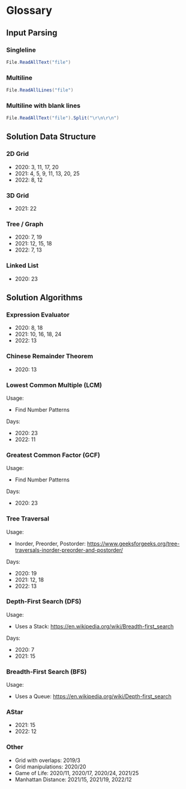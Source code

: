 # Glossary

## Input Parsing

### Singleline
```cs
File.ReadAllText("file")
```

### Multiline
```cs
File.ReadAllLines("file")
```

### Multiline with blank lines
```cs
File.ReadAllText("file").Split("\r\n\r\n")
```

## Solution Data Structure

### 2D Grid
- 2020: 3, 11, 17, 20
- 2021: 4, 5, 9, 11, 13, 20, 25
- 2022: 8, 12

### 3D Grid
- 2021: 22

### Tree / Graph
- 2020: 7, 19
- 2021: 12, 15, 18
- 2022: 7, 13

### Linked List
- 2020: 23

## Solution Algorithms

### Expression Evaluator
- 2020: 8, 18
- 2021: 10, 16, 18, 24
- 2022: 13

### Chinese Remainder Theorem
- 2020: 13

### Lowest Common Multiple (LCM)
Usage:
- Find Number Patterns

Days:
- 2020: 23
- 2022: 11

### Greatest Common Factor (GCF)
Usage:
- Find Number Patterns

Days:
- 2020: 23

### Tree Traversal
Usage:
- Inorder, Preorder, Postorder: https://www.geeksforgeeks.org/tree-traversals-inorder-preorder-and-postorder/

Days:
- 2020: 19
- 2021: 12, 18
- 2022: 13

### Depth-First Search (DFS)
Usage:
- Uses a Stack: https://en.wikipedia.org/wiki/Breadth-first_search

Days:
- 2020: 7
- 2021: 15

### Breadth-First Search (BFS)
Usage:
- Uses a Queue: https://en.wikipedia.org/wiki/Depth-first_search

### AStar
- 2021: 15
- 2022: 12

### Other
- Grid with overlaps: 2019/3
- Grid manipulations: 2020/20
- Game of Life: 2020/11, 2020/17, 2020/24, 2021/25
- Manhattan Distance: 2021/15, 2021/19, 2022/12